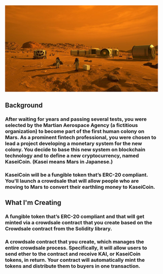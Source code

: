![picture_of_mars](https://github.com/ppatel0910/creating_a_cryptocurrency/blob/main/images/people_on_mars.jpg)

## Background

### After waiting for years and passing several tests, you were selected by the Martian Aerospace Agency (a fictitious organization) to become part of the first human colony on Mars. As a prominent fintech professional, you were chosen to lead a project developing a monetary system for the new colony. You decide to base this new system on blockchain technology and to define a new cryptocurrency, named KaseiCoin. (Kasei means Mars in Japanese.)

### KaseiCoin will be a fungible token that’s ERC-20 compliant. You’ll launch a crowdsale that will allow people who are moving to Mars to convert their earthling money to KaseiCoin.

## What I'm Creating
### A fungible token that’s ERC-20 compliant and that will get minted via a crowdsale contract that you create based on the Crowdsale contract from the Solidity library.

### A crowdsale contract that you create, which manages the entire crowdsale process. Specifically, it will allow users to send ether to the contract and receive KAI, or KaseiCoin tokens, in return. Your contract will automatically mint the tokens and distribute them to buyers in one transaction.